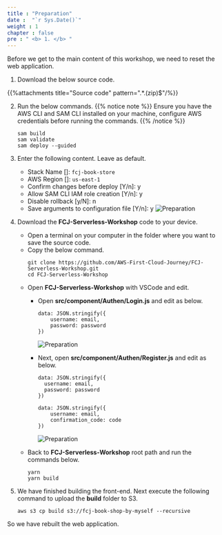 ```yaml
---
title : "Preparation"
date :  "`r Sys.Date()`" 
weight : 1 
chapter : false
pre : " <b> 1. </b> "
---
```

Before we get to the main content of this workshop, we need to reset the web application.

1. Download the below source code.

{{%attachments title="Source code" pattern=".*\.(zip)$"/%}}

2. Run the below commands.
{{% notice note %}}
Ensure you have the AWS CLI and SAM CLI installed on your machine, configure AWS credentials before running the commands.
{{% /notice %}}
    ```
    sam build
    sam validate
    sam deploy --guided
    ```

3. Enter the following content. Leave as default.
    - Stack Name []: `fcj-book-store`
    - AWS Region []: `us-east-1`
    - Confirm changes before deploy [Y/n]: y
    - Allow SAM CLI IAM role creation [Y/n]: y
    - Disable rollback [y/N]: n
    - Save arguments to configuration file [Y/n]: y
      ![Preparation](/images/temp/1/1.png?width=90pc)

4. Download the **FCJ-Serverless-Workshop** code to your device.
    - Open a terminal on your computer in the folder where you want to save the source code.
    - Copy the below command.
      ```
      git clone https://github.com/AWS-First-Cloud-Journey/FCJ-Serverless-Workshop.git
      cd FCJ-Serverless-Workshop
      ```
    - Open **FCJ-Serverless-Workshop** with VSCode and edit.
      - Open **src/component/Authen/Login.js** and edit as below.
        ```
        data: JSON.stringify({
            username: email,
            password: password
        })
        ```
        ![Preparation](/images/temp/1/2.png?width=90pc)
      - Next, open **src/component/Authen/Register.js** and edit as below.
        ```
        data: JSON.stringify({
          username: email,
          password: password
        })
        ```

        ```
        data: JSON.stringify({
            username: email,
            confirmation_code: code
        })
        ```
        ![Preparation](/images/temp/1/3.png?width=90pc)
    - Back to **FCJ-Serverless-Workshop** root path and run the commands below.
      ```
      yarn
      yarn build
      ```

5. We have finished building the front-end. Next execute the following command to upload the **build** folder to S3.
    ```
    aws s3 cp build s3://fcj-book-shop-by-myself --recursive
    ```

So we have rebuilt the web application.

